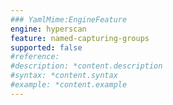 ```yaml
---
### YamlMime:EngineFeature
engine: hyperscan
feature: named-capturing-groups
supported: false
#reference: 
#description: *content.description
#syntax: *content.syntax
#example: *content.example
---
```

